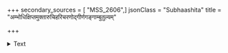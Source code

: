 +++
secondary_sources = [ "MSS_2606",]
jsonClass = "Subhaashita"
title = "अम्भोधिक्षिप्तमुक्तारुचिहरिचरणोद्गीर्णगङ्गाम्बुतुल्यम्"

+++

<details><summary>Text</summary>

अम्भोधिक्षिप्तमुक्तारुचिहरिचरणोद्गीर्णगङ्गाम्बुतुल्यं कालिन्दीफेनकान्तिस्फुरितफणधरोन्मुक्तनिर्मोकरोचिः।  
कर्णाटीकुन्तलान्तर्विगलितसुमनोदामरम्यं समन्ताच् छ्रीखण्डालेपलक्ष्मीमुपनयति यशो यस्य खड्गप्रसूतम्॥
</details>
